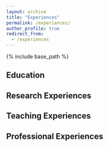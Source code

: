 ```yaml
---
layout: archive
title: "Experiences"
permalink: /experiences/
author_profile: true
redirect_from:
  - /experiences
---
```


{% include base_path %}


## Education

## Research Experiences

## Teaching Experiences

## Professional Experiences
